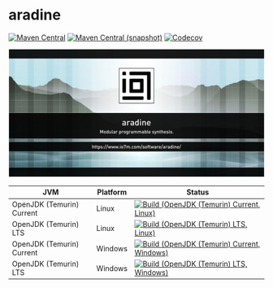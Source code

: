 aradine
===

[![Maven Central](https://img.shields.io/maven-central/v/com.io7m.aradine/com.io7m.aradine.svg?style=flat-square)](http://search.maven.org/#search%7Cga%7C1%7Cg%3A%22com.io7m.aradine%22)
[![Maven Central (snapshot)](https://img.shields.io/nexus/s/com.io7m.aradine/com.io7m.aradine?server=https%3A%2F%2Fs01.oss.sonatype.org&style=flat-square)](https://s01.oss.sonatype.org/content/repositories/snapshots/com/io7m/aradine/)
[![Codecov](https://img.shields.io/codecov/c/github/io7m-com/aradine.svg?style=flat-square)](https://codecov.io/gh/io7m-com/aradine)

![com.io7m.aradine](./src/site/resources/aradine.jpg?raw=true)

| JVM | Platform | Status |
|-----|----------|--------|
| OpenJDK (Temurin) Current | Linux | [![Build (OpenJDK (Temurin) Current, Linux)](https://img.shields.io/github/actions/workflow/status/io7m/aradine/main.linux.temurin.current.yml)](https://github.com/io7m/aradine/actions?query=workflow%3Amain.linux.temurin.current)|
| OpenJDK (Temurin) LTS | Linux | [![Build (OpenJDK (Temurin) LTS, Linux)](https://img.shields.io/github/actions/workflow/status/io7m/aradine/main.linux.temurin.lts.yml)](https://github.com/io7m/aradine/actions?query=workflow%3Amain.linux.temurin.lts)|
| OpenJDK (Temurin) Current | Windows | [![Build (OpenJDK (Temurin) Current, Windows)](https://img.shields.io/github/actions/workflow/status/io7m/aradine/main.windows.temurin.current.yml)](https://github.com/io7m/aradine/actions?query=workflow%3Amain.windows.temurin.current)|
| OpenJDK (Temurin) LTS | Windows | [![Build (OpenJDK (Temurin) LTS, Windows)](https://img.shields.io/github/actions/workflow/status/io7m/aradine/main.windows.temurin.lts.yml)](https://github.com/io7m/aradine/actions?query=workflow%3Amain.windows.temurin.lts)|
